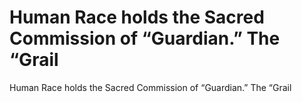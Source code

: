 # Human Race holds the Sacred Commission of “Guardian.” The “Grail

Human Race holds the Sacred Commission of “Guardian.” The “Grail